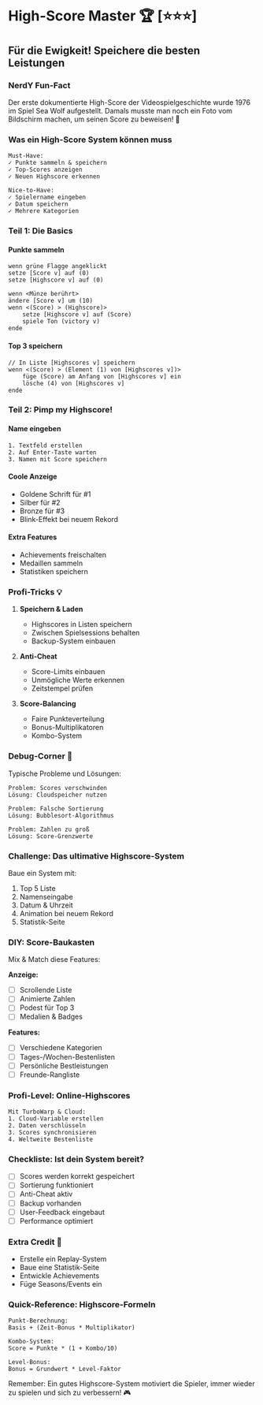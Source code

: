 # High-Score Master 🏆 [⭐⭐⭐]
## Für die Ewigkeit! Speichere die besten Leistungen

### NerdY Fun-Fact
Der erste dokumentierte High-Score der Videospielgeschichte wurde 1976 im Spiel Sea Wolf aufgestellt. Damals musste man noch ein Foto vom Bildschirm machen, um seinen Score zu beweisen! 📸

### Was ein High-Score System können muss
```
Must-Have:
✓ Punkte sammeln & speichern
✓ Top-Scores anzeigen
✓ Neuen Highscore erkennen

Nice-to-Have:
✓ Spielername eingeben
✓ Datum speichern
✓ Mehrere Kategorien
```

### Teil 1: Die Basics

#### Punkte sammeln
```scratch
wenn grüne Flagge angeklickt
setze [Score v] auf (0)
setze [Highscore v] auf (0)

wenn <Münze berührt>
ändere [Score v] um (10)
wenn <(Score) > (Highscore)>
    setze [Highscore v] auf (Score)
    spiele Ton (victory v)
ende
```

#### Top 3 speichern
```scratch
// In Liste [Highscores v] speichern
wenn <(Score) > (Element (1) von [Highscores v])>
    füge (Score) am Anfang von [Highscores v] ein
    lösche (4) von [Highscores v]
ende
```

### Teil 2: Pimp my Highscore!

#### Name eingeben
```
1. Textfeld erstellen
2. Auf Enter-Taste warten
3. Namen mit Score speichern
```

#### Coole Anzeige
- Goldene Schrift für #1
- Silber für #2
- Bronze für #3
- Blink-Effekt bei neuem Rekord

#### Extra Features
- Achievements freischalten
- Medaillen sammeln
- Statistiken speichern

### Profi-Tricks 💡

1. **Speichern & Laden**
   - Highscores in Listen speichern
   - Zwischen Spielsessions behalten
   - Backup-System einbauen

2. **Anti-Cheat**
   - Score-Limits einbauen
   - Unmögliche Werte erkennen
   - Zeitstempel prüfen

3. **Score-Balancing**
   - Faire Punkteverteilung
   - Bonus-Multiplikatoren
   - Kombo-System

### Debug-Corner 🔧
Typische Probleme und Lösungen:
```
Problem: Scores verschwinden
Lösung: Cloudspeicher nutzen

Problem: Falsche Sortierung
Lösung: Bubblesort-Algorithmus

Problem: Zahlen zu groß
Lösung: Score-Grenzwerte
```

### Challenge: Das ultimative Highscore-System
Baue ein System mit:
1. Top 5 Liste
2. Namenseingabe
3. Datum & Uhrzeit
4. Animation bei neuem Rekord
5. Statistik-Seite

### DIY: Score-Baukasten
Mix & Match diese Features:

**Anzeige:**
- [ ] Scrollende Liste
- [ ] Animierte Zahlen
- [ ] Podest für Top 3
- [ ] Medalien & Badges

**Features:**
- [ ] Verschiedene Kategorien
- [ ] Tages-/Wochen-Bestenlisten
- [ ] Persönliche Bestleistungen
- [ ] Freunde-Rangliste

### Profi-Level: Online-Highscores
```
Mit TurboWarp & Cloud:
1. Cloud-Variable erstellen
2. Daten verschlüsseln
3. Scores synchronisieren
4. Weltweite Bestenliste
```

### Checkliste: Ist dein System bereit?
- [ ] Scores werden korrekt gespeichert
- [ ] Sortierung funktioniert
- [ ] Anti-Cheat aktiv
- [ ] Backup vorhanden
- [ ] User-Feedback eingebaut
- [ ] Performance optimiert

### Extra Credit 🌟
- Erstelle ein Replay-System
- Baue eine Statistik-Seite
- Entwickle Achievements
- Füge Seasons/Events ein

### Quick-Reference: Highscore-Formeln
```
Punkt-Berechnung:
Basis + (Zeit-Bonus * Multiplikator)

Kombo-System:
Score = Punkte * (1 + Kombo/10)

Level-Bonus:
Bonus = Grundwert * Level-Faktor
```

Remember: Ein gutes Highscore-System motiviert die Spieler, immer wieder zu spielen und sich zu verbessern! 🎮
